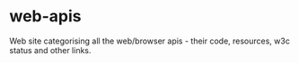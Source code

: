 # web-apis
Web site categorising all the web/browser apis - their code, resources, w3c status and other links.
